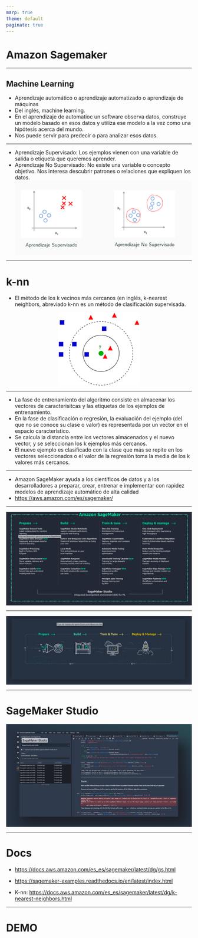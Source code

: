 ```yaml
---
marp: true
theme: default
paginate: true
---
```


<style>
img[alt~="center"] {
  display: block;
  margin: 0 auto;
}
</style>

# Amazon Sagemaker


---

## Machine Learning

- Aprendizaje automático o aprendizaje automatizado o aprendizaje de máquinas 
- Del inglés, machine learning.
- En el aprendizaje de automatioc un software observa datos, construye un modelo basado en esos datos y utiliza ese modelo a la vez como una hipótesis acerca del mundo.
- Nos puede servir para predecir o para analizar esos datos.


---


- Aprendizaje Supervisado: Los ejemplos vienen con una variable de salida o etiqueta que queremos aprender.
- Aprendizaje No Supervisado: No existe una variable o concepto objetivo. Nos interesa descubrir patrones o relaciones que expliquen los datos.
![center](imgs/no_sup.png)


---

# k-nn

- El método de los k vecinos más cercanos (en inglés, k-nearest neighbors, abreviado k-nn es un método de clasificación supervisada.

![center](imgs/knn.png)


---


- La fase de entrenamiento del algoritmo consiste en almacenar los vectores de caracterisitcas y las etiquetas de los ejemplos de entrenamiento. 
- En la fase de clasificación o regresión, la evaluación del ejemplo (del que no se conoce su clase o valor) es representada por un vector en el espacio característico. 
- Se calcula la distancia entre los vectores almacenados y el nuevo vector, y se seleccionan los  k ejemplos más cercanos.
- El nuevo ejemplo es clasificado con la clase que más se repite en los vectores seleccionados o el valor de la regresión toma la media de los k valores más cercanos.
---

- Amazon SageMaker ayuda a los científicos de datos y a los desarrolladores a preparar, crear, entrenar e implementar con rapidez modelos de aprendizaje automático de alta calidad 
- https://aws.amazon.com/es/sagemaker/


---

![center](imgs/sm_1.png)

---

![center](imgs/sm_3.png)

---

# SageMaker Studio
![center](imgs/sm_2.png)

---


# Docs
- https://docs.aws.amazon.com/es_es/sagemaker/latest/dg/gs.html
- https://sagemaker-examples.readthedocs.io/en/latest/index.html

- K-nn: https://docs.aws.amazon.com/es_es/sagemaker/latest/dg/k-nearest-neighbors.html

---

# DEMO

